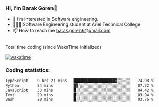 ###  Hi, I’m Barak Goren👋
- 👀 I’m interested in Software engineering.
- 👨🏼‍🎓 Software Engineering student at Ariel Technical College
- 📫 How to reach me barak.goren6@gmail.com
##
Total time coding (since WakaTime initialized)

[![wakatime](https://wakatime.com/badge/user/5cc5ec80-a806-4ca2-a704-db29274e48cd.svg)](https://wakatime.com/@5cc5ec80-a806-4ca2-a704-db29274e48cd)

   
### Coding statistics:

<!--START_SECTION:waka-->

```txt
TypeScript    9 hrs 21 mins   ██████████████████▓░░░░░░   74.98 %
Python        54 mins         █▓░░░░░░░░░░░░░░░░░░░░░░░   07.32 %
JavaScript    33 mins         █░░░░░░░░░░░░░░░░░░░░░░░░   04.42 %
Text          29 mins         █░░░░░░░░░░░░░░░░░░░░░░░░   03.94 %
Bash          28 mins         █░░░░░░░░░░░░░░░░░░░░░░░░   03.76 %
```

<!--END_SECTION:waka-->

<!---
barakgoren/barakgoren is a ✨ special ✨ repository because its `README.md` (this file) appears on your GitHub profile.
You can click the Preview link to take a look at your changes.
--->
